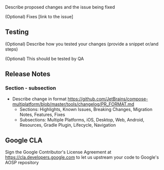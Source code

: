 Describe proposed changes and the issue being fixed

(Optional) Fixes [link to the issue]

## Testing
(Optional) Describe how you tested your changes (provide a snippet or/and steps)

(Optional) This should be tested by QA

## Release Notes
### Section - subsection
- Describe change in format https://github.com/JetBrains/compose-multiplatform/blob/master/tools/changelog/PR_FORMAT.md
  - Sections: Highlights, Known Issues, Breaking Changes, Migration Notes, Features, Fixes
  - Subsections: Multiple Platforms, iOS, Desktop, Web, Android, Resources, Gradle Plugin, Lifecycle, Navigation

## Google CLA
Sign the Google Contributor's License Agreement at https://cla.developers.google.com to let us upstream your code to Google's AOSP repository
